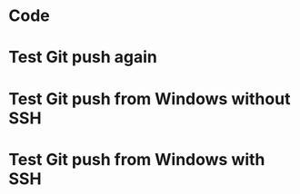 # Code
# Test Git push again
# Test Git push from Windows without SSH
# Test Git push from Windows with SSH
